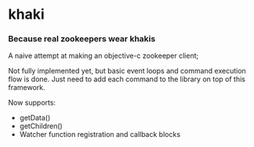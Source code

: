 khaki
=====

### Because real zookeepers wear khakis
A naive attempt at making an objective-c zookeeper client; 

Not fully implemented yet, but basic event loops and command execution flow is done. Just need to add each command to the library on top of this framework.


Now supports:
+ getData()
+ getChildren()
+ Watcher function registration and callback blocks
